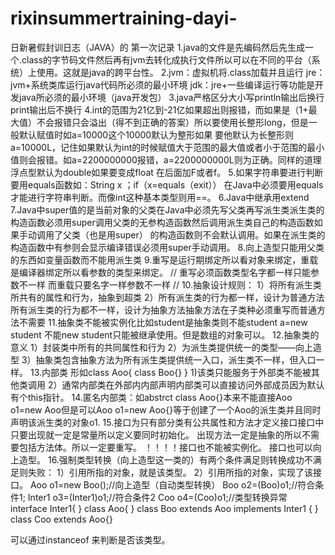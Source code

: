 # rixinsummertraining-dayi-
日新暑假封训日志（JAVA）的
第一次记录
1.java的文件是先编码然后先生成一个.class的字节码文件然后再有jvm去转化成执行文件所以可以在不同的平台（系统）上使用。这就是java的跨平台性。
2.jvm：虚拟机将.class加载并且运行
  jre：jvm+系统类库运行java代码所必须的最小环境
  jdk：jre+一些编译运行等功能是开发java所必须的最小环境（java开发包）
3.java严格区分大小写println输出后换行print输出后不换行
4.int的范围为21亿到-21亿如果超出则报错，而如果是（1+最大值）不会报错只会溢出（得不到正确的答案）所以要使用长整形long，但是一般默认赋值时如a=10000这个10000默认为整形如果
要他默认为长整形则a=10000L，记住如果默认为int的时候赋值大于范围的最大值或者小于范围的最小值则会报错。如a=2200000000报错，a=2200000000L则为正确。同样的道理浮点型默认为double如果要变成float
在后面加F或者f。
5.如果字符串要进行判断要用equals函数如：String x ；if（x=equals（exit））  在Java中必须要用equals才能进行字符串判断。而像int这种基本类型则用==。
6.Java中继承用extend
7.Java中super值的是当前对象的父类在Java中必须先写父类再写派生类派生类的构造函数必须用super调用父类的无参构造函数然后调用派生类自己的构造函数如果手动调用了父类（也是用super）
的构造函数则不会默认调用。如果在派生类的构造函数中有参则会显示编译错误必须用super手动调用。
8.向上造型只能用父类的东西如变量函数而不能用派生类
9.重写是运行期绑定所以看对象来绑定，重载是编译器绑定所以看参数的类型来绑定。
//
重写必须函数类型名字都一样只能参数不一样
而重载只要名字一样参数不一样
//
10.抽象设计规则：
1）将所有派生类所共有的属性和行为，抽象到超类
2）所有派生类的行为都一样，设计为普通方法
所有派生类的行为都不一样，设计为抽象方法抽象方法在子类种必须重写而普通方法不需要
11.抽象类不能被实例化比如student是抽象类则不能student a=new student 不能new student只能被继承使用。但是数组的对象可以。
12.抽象类的意义
1）封装类中所有的共同属性和行为
2）为派生类提供统一的类型——向上造型
3）抽象类包含抽象方法为所有派生类提供统一入口，派生类不一样，但入口一样。
13.内部类
形如class Aoo{
class Boo{}
}
1)该类只能服务于外部类不能被其他类调用
2）通常内部类在外部内内部声明内部类可以直接访问外部成员因为默认有个this指针。
14.匿名内部类：如abstrct class Aoo{}本来不能直接Aoo o1=new Aoo但是可以Aoo o1=new Aoo{}等于创建了一个Aoo的派生类并且同时声明该派生类的对象o1.
15.接口为只有部分类有公共属性和方法才定义接口接口中只要出现就一定是常量所以定义要同时初始化。
出现方法一定是抽象的所以不需要包括方法体。所以一定要重写。
！！！！接口也不能被实例化。
接口也可以向上造型。
16.强制类型转换（向上造型这一类的）有两个条件满足则转换成功不满足则失败：
1）引用所指的对象，就是该类型。
2）引用所指的对象，实现了该接口。
Aoo o1=new Boo();//向上造型（自动类型转换）
Boo o2=(Boo)o1;//符合条件1;
Inter1 o3=(Inter1)o1;//符合条件2
Coo o4=(Coo)o1;//类型转换异常
interface Inter1{
}
class Aoo{
}
class Boo extends Aoo implements Inter1
{
}
class Coo extends Aoo{}



可以通过instanceof 来判断是否该类型。

